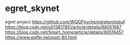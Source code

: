 # egret_skynet
egret project
https://github.com/WQQPsyche/egretprotobuf
https://blog.csdn.net/u013617851/article/details/88051987
https://blog.csdn.net/Smart_home/article/details/90516457
https://www.eqifei.net/post-80.html
